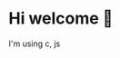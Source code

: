 <h1>Hi welcome 👋</h1>


<p>I'm using c, js</p>

<div>
​ <img src="https://img.shields.io/badge/-JavaScript-F7DF1E?style=flat&logo=javascript&logoColor=white"/>
  <img src="https://img.shields.io/badge/-C-A8B9CC?style=flat&logo=c&logoColor=white"/>
</div>
